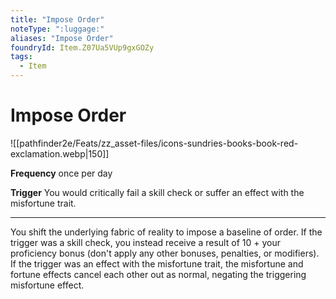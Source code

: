 ```yaml
---
title: "Impose Order"
noteType: ":luggage:"
aliases: "Impose Order"
foundryId: Item.Z07Ua5VUp9gxGOZy
tags:
  - Item
---
```


# Impose Order
![[pathfinder2e/Feats/zz_asset-files/icons-sundries-books-book-red-exclamation.webp|150]]

**Frequency** once per day

**Trigger** You would critically fail a skill check or suffer an effect with the misfortune trait.

* * *

You shift the underlying fabric of reality to impose a baseline of order. If the trigger was a skill check, you instead receive a result of 10 + your proficiency bonus (don't apply any other bonuses, penalties, or modifiers). If the trigger was an effect with the misfortune trait, the misfortune and fortune effects cancel each other out as normal, negating the triggering misfortune effect.
